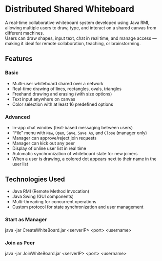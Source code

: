 # Distributed Shared Whiteboard
A real-time collaborative whiteboard system developed using Java RMI, allowing multiple users to draw, type, and interact on a shared canvas from different machines.  
Users can draw shapes, input text, chat in real time, and manage access — making it ideal for remote collaboration, teaching, or brainstorming.


## Features
### Basic
- Multi-user whiteboard shared over a network
- Real-time drawing of lines, rectangles, ovals, triangles
- Freehand drawing and erasing (with size options)
- Text input anywhere on canvas
- Color selection with at least 16 predefined options

### Advanced
- In-app chat window (text-based messaging between users)
- “File” menu with `New`, `Open`, `Save`, `Save As`, and `Close` (manager only)
- Manager can approve/reject join requests
- Manager can kick out any peer
- Display of online user list in real time
- Automatic synchronization of whiteboard state for new joiners
- When a user is drawing, a colored dot appears next to their name in the user list


## Technologies Used

- Java RMI (Remote Method Invocation)
- Java Swing (GUI components)
- Multi-threading for concurrent operations
- Custom protocol for state synchronization and user management

### Start as Manager
java -jar CreateWhiteBoard.jar &lt;serverIP&gt; &lt;port&gt; &lt;username&gt;

### Join as Peer
java -jar JoinWhiteBoard.jar &lt;serverIP&gt; &lt;port&gt; &lt;username&gt;
